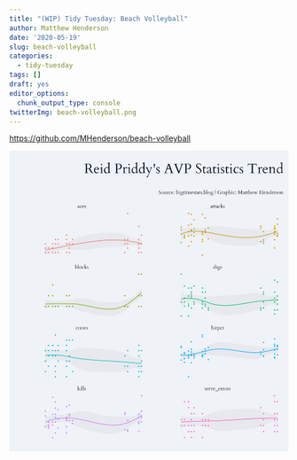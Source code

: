 ```yaml
---
title: "(WIP) Tidy Tuesday: Beach Volleyball"
author: Matthew Henderson
date: '2020-05-19'
slug: beach-volleyball
categories:
  - tidy-tuesday
tags: []
draft: yes
editor_options: 
  chunk_output_type: console
twitterImg: beach-volleyball.png
---
```




https://github.com/MHenderson/beach-volleyball

![](beach-volleyball.png)

